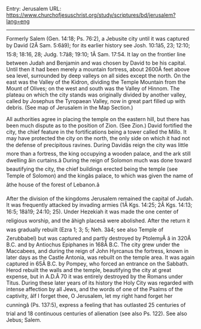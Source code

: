 Entry: Jerusalem
URL: https://www.churchofjesuschrist.org/study/scriptures/bd/jerusalem?lang=eng

---

Formerly Salem (Gen. 14:18; Ps. 76:2), a Jebusite city until it was captured by David (2Â Sam. 5:6â9); for its earlier history see Josh. 10:1â5, 23; 12:10; 15:8; 18:16, 28; Judg. 1:7â8; 19:10; 1Â Sam. 17:54. It lay on the frontier line between Judah and Benjamin and was chosen by David to be his capital. Until then it had been merely a mountain fortress, about 2600Â feet above sea level, surrounded by deep valleys on all sides except the north. On the east was the Valley of the Kidron, dividing the Temple Mountain from the Mount of Olives; on the west and south was the Valley of Hinnom. The plateau on which the city stands was originally divided by another valley, called by Josephus the Tyropaean Valley, now in great part filled up with debris. (See map of Jerusalem in the Map Section.)

All authorities agree in placing the temple on the eastern hill, but there has been much dispute as to the position of Zion. (See Zion.) David fortified the city, the chief feature in the fortifications being a tower called the Millo. It may have protected the city on the north, the only side on which it had not the defense of precipitous ravines. During Davidâs reign the city was little more than a fortress, the king occupying a wooden palace, and the ark still dwelling âin curtains.â During the reign of Solomon much was done toward beautifying the city, the chief buildings erected being the temple (see Temple of Solomon) and the kingâs palace, to which was given the name of âthe house of the forest of Lebanon.â

After the division of the kingdoms Jerusalem remained the capital of Judah. It was frequently attacked by invading armies (1Â Kgs. 14:25; 2Â Kgs. 14:13; 16:5; 18â19; 24:10; 25). Under Hezekiah it was made the one center of religious worship, and the âhigh placesâ were abolished. After the return it was gradually rebuilt (Ezra 1; 3; 5; Neh. 3â4; see also Temple of Zerubbabel) but was captured and partly destroyed by PtolemyÂ â in 320Â B.C. and by Antiochus Epiphanes in 168Â B.C. The city grew under the Maccabees, and during the reign of John Hyrcanus the fortress, known in later days as the Castle Antonia, was rebuilt on the temple area. It was again captured in 65Â B.C. by Pompey, who forced an entrance on the Sabbath. Herod rebuilt the walls and the temple, beautifying the city at great expense, but in A.D.Â 70 it was entirely destroyed by the Romans under Titus. During these later years of its history the Holy City was regarded with intense affection by all Jews, and the words of one of the Psalms of the captivity, âIf I forget thee, O Jerusalem, let my right hand forget her cunningâ (Ps. 137:5), express a feeling that has outlasted 25 centuries of trial and 18 continuous centuries of alienation (see also Ps. 122). See also Jebus; Salem.
